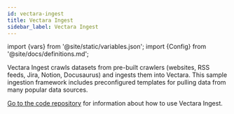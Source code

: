 ```yaml
---
id: vectara-ingest
title: Vectara Ingest
sidebar_label: Vectara Ingest
---
```


import {vars} from '@site/static/variables.json';
import {Config} from '@site/docs/definitions.md';

Vectara Ingest crawls datasets from pre-built crawlers (websites, RSS feeds, 
Jira, Notion, Docusaurus) and ingests them into Vectara. This sample ingestion 
framework includes preconfigured templates for pulling data from many popular 
data sources.

[Go to the code repository](https://github.com/vectara/vectara-ingest) for information about 
how to use Vectara Ingest.
